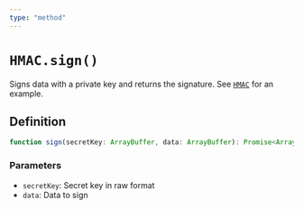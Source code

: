 ```yaml
---
type: "method"
---
```


# `HMAC.sign()`

Signs data with a private key and returns the signature. See [`HMAC`](/reference/crypto/HMAC) for an example.

## Definition

```ts
function sign(secretKey: ArrayBuffer, data: ArrayBuffer): Promise<ArrayBuffer>;
```

### Parameters

- `secretKey`: Secret key in raw format
- `data`: Data to sign
